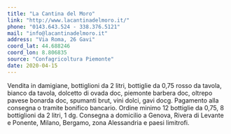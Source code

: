```yaml
---
title: "La Cantina del Moro"
link: "http://www.lacantinadelmoro.it/"
phone: "0143.643.524 - 338.376.5121"
mail: "info@lacantinadelmoro.it"
address: "Via Roma, 26 Gavi"
coord_lat: 44.688246
coord_lon: 8.806835
source: "Confagricoltura Piemonte"
date: 2020-04-15
---
```


Vendita in damigiane, bottiglioni da 2 litri, bottiglie da 0,75 rosso da tavola, bianco da tavola, dolcetto di ovada doc, piemonte barbera doc, oltrepo pavese bonarda doc, spumanti brut, vini dolci, gavi docg.
Pagamento alla consegna o tramite bonifico bancario.
Ordine minimo 12 bottiglie da 0,75,  8 bottiglioni da 2 litri, 1 dg.
Consegna a domicilio a Genova, Rivera di Levante e Ponente, Milano, Bergamo, zona Alessandria e paesi limitrofi.